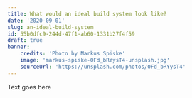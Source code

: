 ```yaml
---
title: What would an ideal build system look like?
date: '2020-09-01'
slug: an-ideal-build-system
id: 55b0dfc9-244d-47f1-ab60-1331b27f4f59
draft: true
banner:
    credits: 'Photo by Markus Spiske'
    image: 'markus-spiske-0Fd_bRYysT4-unsplash.jpg'
    sourceUrl: 'https://unsplash.com/photos/0Fd_bRYysT4'
---
```


Text goes here
